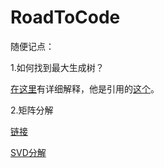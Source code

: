 # RoadToCode
随便记点：

1.如何找到最大生成树？

[在这里](https://www.it-swarm.asia/zh/algorithm/如何找到最大生成树？/971679252/)有详细解释，他是引用的[这个](https://web.archive.org/web/20141114045919/http://www.stats.ox.ac.uk/~konis/Rcourse/exercise1.pdf)。

2.矩阵分解

[链接](https://blog.csdn.net/bitcarmanlee/article/details/52662518)

[SVD分解](https://blog.csdn.net/bitcarmanlee/article/details/52068118)
